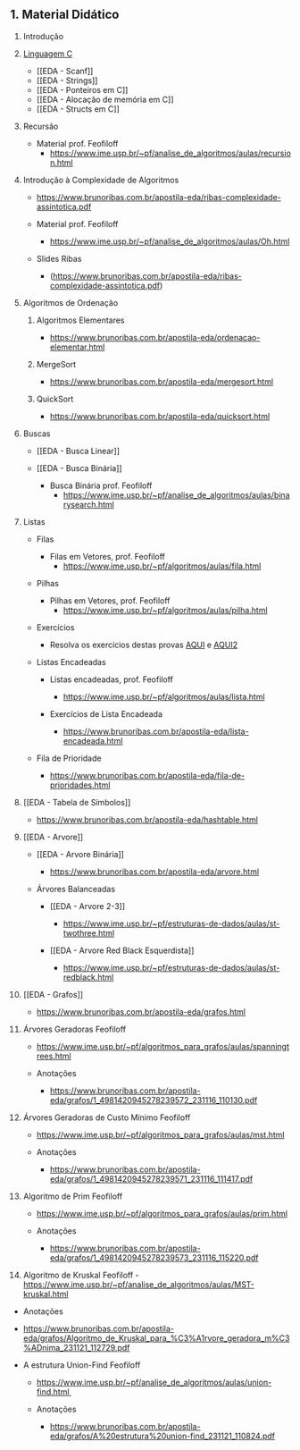 ## 1. Material Didático

1. Introdução

2. [Linguagem C](https://www.brunoribas.com.br/apostila-eda/linguagem-C.html)
    - [[EDA - Scanf]]
    - [[EDA - Strings]]
    - [[EDA - Ponteiros em C]]
    - [[EDA - Alocação de memória em C]]
    - [[EDA - Structs em C]]

3. Recursão

    - Material prof. Feofiloff 
	    -  https://www.ime.usp.br/~pf/analise_de_algoritmos/aulas/recursion.html

4. Introdução à Complexidade de Algoritmos 
	- https://www.brunoribas.com.br/apostila-eda/ribas-complexidade-assintotica.pdf
	
    - Material prof. Feofiloff 
	    - https://www.ime.usp.br/~pf/analise_de_algoritmos/aulas/Oh.html
	    
    - Slides Ribas 
	    - (https://www.brunoribas.com.br/apostila-eda/ribas-complexidade-assintotica.pdf)

5. Algoritmos de Ordenação

    1. Algoritmos Elementares
	    - https://www.brunoribas.com.br/apostila-eda/ordenacao-elementar.html
	    
    2. MergeSort 
	     -  https://www.brunoribas.com.br/apostila-eda/mergesort.html
	     
    3. QuickSort 
	    - https://www.brunoribas.com.br/apostila-eda/quicksort.html

6. Buscas

    - [[EDA - Busca Linear]]
    
    - [[EDA - Busca Binária]]
        - Busca Binária prof. Feofiloff
	        - https://www.ime.usp.br/~pf/analise_de_algoritmos/aulas/binarysearch.html

7. Listas

    - Filas
        - Filas em Vetores, prof. Feofiloff
	        - https://www.ime.usp.br/~pf/algoritmos/aulas/fila.html

    - Pilhas
        - Pilhas em Vetores, prof. Feofiloff
	        - https://www.ime.usp.br/~pf/algoritmos/aulas/pilha.html

    - Exercícios
        - Resolva os exercícios destas provas [AQUI](https://www.brunoribas.com.br/aed1/provas/2/2016-2.pdf) e [AQUI2](https://www.brunoribas.com.br/aed1/provas/2/2018-2.pdf)

    - Listas Encadeadas
        - Listas encadeadas, prof. Feofiloff
	        - https://www.ime.usp.br/~pf/algoritmos/aulas/lista.html

        - Exercícios de Lista Encadeada
	        - https://www.brunoribas.com.br/apostila-eda/lista-encadeada.html

    - Fila de Prioridade 
	    - https://www.brunoribas.com.br/apostila-eda/fila-de-prioridades.html
    
8. [[EDA - Tabela de Símbolos]] 
	- https://www.brunoribas.com.br/apostila-eda/hashtable.html

9. [[EDA - Arvore]]

    - [[EDA - Arvore Binária]]
	    - https://www.brunoribas.com.br/apostila-eda/arvore.html

    - Árvores Balanceadas
        - [[EDA - Arvore 2-3]]
	        - https://www.ime.usp.br/~pf/estruturas-de-dados/aulas/st-twothree.html

        - [[EDA - Arvore Red Black Esquerdista]]
	        - https://www.ime.usp.br/~pf/estruturas-de-dados/aulas/st-redblack.html

10. [[EDA - Grafos]]
	- https://www.brunoribas.com.br/apostila-eda/grafos.html

 11. Árvores Geradoras Feofiloff
	 - https://www.ime.usp.br/~pf/algoritmos_para_grafos/aulas/spanningtrees.html

	 - Anotações
		 - https://www.brunoribas.com.br/apostila-eda/grafos/1_4981420945278239572_231116_110130.pdf

 12. Árvores Geradoras de Custo Mínimo Feofiloff
	 - https://www.ime.usp.br/~pf/algoritmos_para_grafos/aulas/mst.html

	 - Anotações  
		 - https://www.brunoribas.com.br/apostila-eda/grafos/1_4981420945278239571_231116_111417.pdf

 13. Algoritmo de Prim Feofiloff
	 - https://www.ime.usp.br/~pf/algoritmos_para_grafos/aulas/prim.html 
	 
	 - Anotações
		 - https://www.brunoribas.com.br/apostila-eda/grafos/1_4981420945278239573_231116_115220.pdf
 
 14.  Algoritmo de Kruskal Feofiloff
	 - https://www.ime.usp.br/~pf/analise_de_algoritmos/aulas/MST-kruskal.html 
	 
- Anotações
- https://www.brunoribas.com.br/apostila-eda/grafos/Algoritmo_de_Kruskal_para_%C3%A1rvore_geradora_m%C3%ADnima_231121_112729.pdf
		 
 - A estrutura Union-Find Feofiloff
	 - https://www.ime.usp.br/~pf/analise_de_algoritmos/aulas/union-find.html 
	 
	  - Anotações
		  - https://www.brunoribas.com.br/apostila-eda/grafos/A%20estrutura%20union-find_231121_110824.pdf